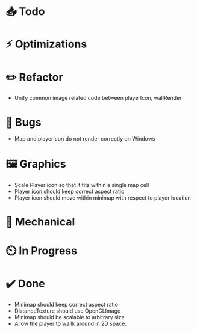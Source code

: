 # 📥 Todo

# ⚡  Optimizations

# ✏️  Refactor
* Unify common image related code between playerIcon, wallRender

# 🐞 Bugs
* Map and playerIcon do not render correctly on Windows

# 🖼️  Graphics
* Scale Player icon so that it fits within a single map cell
* Player icon should keep correct aspect ratio
* Player icon should move within minimap with respect to player location

# 🔧 Mechanical

# ⏲️  In Progress

# ✔️  Done
* Minimap should keep correct aspect ratio
* DistanceTexture should use OpenGLImage
* Minimap should be scalable to arbitrary size
* Allow the player to wallk around in 2D space.
